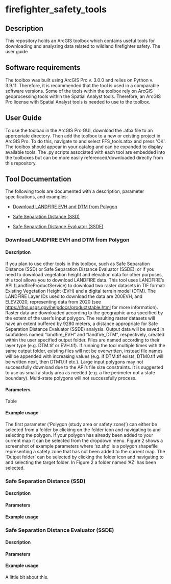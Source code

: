 # firefighter_safety_tools

## Description

This repository holds an ArcGIS toolbox which contains useful tools for downloading and analyzing data related to wildland firefighter safety. The user guide 

## Software requirements 

The toolbox was built using ArcGIS Pro v. 3.0.0 and relies on Python v. 3.9.11. Therefore, it is recommended that the tool is used in a comparable software versions. Some of the tools within the toolbox rely on ArcGIS geoprocessing tools within the Spatial Analyst tools. Therefore, an ArcGIS Pro license with Spatial Analyst tools is needed to use to the toolbox.

## User Guide 
To use the toolbax in the ArcGIS Pro GUI, download the .atbx file to an appropriate directory. Then add the toolbox to a new or existing project in ArcGIS Pro. To do this, navigate to and select FFS_tools.atbx and press 'OK'. The toolbox should appear in your catalog and can be expanded to display available tools. The .py scripts associated with each tool are embedded into the toolboxes but can be more easily referenced/downloaded directly from this repository. 
## Tool Documentation

The following tools are documented with a description, parameter specifications, and examples:

* [Download LANDFIRE EVH and DTM from Polygon](https://github.com/kamistick/firefighter_safety_tools/edit/readme_edits/README.md#download-landfire-evh-and-dtm-from-polygon)

* [Safe Separation Distance (SSD)](https://github.com/kamistick/firefighter_safety_tools/edit/readme_edits/README.md#safe-separation-distance-ssd)

* [Safe Separation Distance Evaluator (SSDE)](https://github.com/kamistick/firefighter_safety_tools/edit/readme_edits/README.md#safe-separation-distance-evaluator-ssde)

### Download LANDFIRE EVH and DTM from Polygon 
#### Description
If you plan to use other tools in this toolbox, such as Safe Separation Distance (SSD) or Safe Separation Distance Evaluator (SSDE), or if you need to download vegetation height and elevation data for other purposes, this tool allows you to download LANDFIRE data. This tool uses LANDFIRE’s API (LandfireProductService) to download two raster datasets in TIF format: Existing Vegetation Height (EVH) and a digital terrain model (DTM). The LANDFIRE Layer IDs used to download the data are 200EVH, and ELEV2020, representing data from 2020 (see https://lfps.usgs.gov/helpdocs/productstable.html for more information). Raster data are downloaded according to the geographic area specified by the extent of the user’s input polygon. The resulting raster datasets will have an extent buffered by 9280 meters, a distance appropriate for Safe Separation Distance Evaluator (SSDE) analysis. Output data will be saved in subfolders named “landfire_EVH” and “landfire_DTM”, respectively, created within the user specified output folder. Files are named according to their layer type (e.g. DTM.tif or EVH.tif). If running the tool multiple times with the same output folder, existing files will not be overwritten, instead file names will be appended with increasing values (e.g. if DTM.tif exists, DTM0.tif will be written next, then DTM1.tif etc.). Large input polygons may not successfully download due to the API’s file size constraints. It is suggested to use as small a study area as needed (e.g. a fire perimeter not a state boundary). Multi-state polygons will not successfully process. 
#### Parameters
Table
#### Example usage
The first parameter (‘Polygon (study area or safety zone)’) can either be selected from a folder by clicking on the folder icon and navigating to and selecting the polygon. If your polygon has already been added to your current map it can be selected from the dropdown menu. Figure 2 shows a screenshot of example parameters where ‘sz.shp’ is a polygon shapefile representing a safety zone that has not been added to the current map. The ‘Output folder’ can be selected by clicking the folder icon and navigating to and selecting the target folder. In Figure 2 a folder named ‘AZ’ has been selected. 

### Safe Separation Distance (SSD)	
#### Description
#### Parameters
#### Example usage

### Safe Separation Distance Evaluator (SSDE)	
#### Description
#### Parameters
#### Example usage

A little bit about this. 
